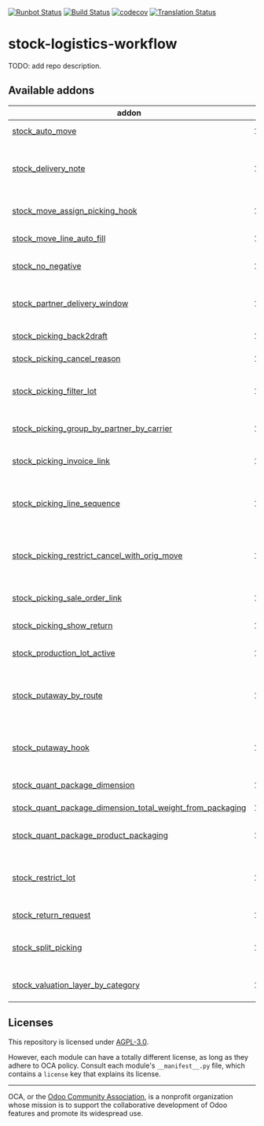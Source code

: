 [![Runbot Status](https://runbot.odoo-community.org/runbot/badge/flat/154/14.0.svg)](https://runbot.odoo-community.org/runbot/repo/github-com-oca-stock-logistics-workflow-154)
[![Build Status](https://travis-ci.com/OCA/stock-logistics-workflow.svg?branch=14.0)](https://travis-ci.com/OCA/stock-logistics-workflow)
[![codecov](https://codecov.io/gh/OCA/stock-logistics-workflow/branch/14.0/graph/badge.svg)](https://codecov.io/gh/OCA/stock-logistics-workflow)
[![Translation Status](https://translation.odoo-community.org/widgets/stock-logistics-workflow-14-0/-/svg-badge.svg)](https://translation.odoo-community.org/engage/stock-logistics-workflow-14-0/?utm_source=widget)

<!-- /!\ do not modify above this line -->

# stock-logistics-workflow

TODO: add repo description.

<!-- /!\ do not modify below this line -->

<!-- prettier-ignore-start -->

[//]: # (addons)

Available addons
----------------
addon | version | maintainers | summary
--- | --- | --- | ---
[stock_auto_move](stock_auto_move/) | 14.0.1.0.0 |  | Automatic Move Processing
[stock_delivery_note](stock_delivery_note/) | 14.0.1.0.1 |  | This module allows to fill in a delivery note that will be displayed on delivery report
[stock_move_assign_picking_hook](stock_move_assign_picking_hook/) | 14.0.1.1.1 |  | Stock Move picking assignment hook
[stock_move_line_auto_fill](stock_move_line_auto_fill/) | 14.0.1.0.0 |  | Stock Move Line auto fill
[stock_no_negative](stock_no_negative/) | 14.0.1.0.0 |  | Disallow negative stock levels by default
[stock_partner_delivery_window](stock_partner_delivery_window/) | 14.0.1.1.1 |  | Define preferred delivery time windows for partners
[stock_picking_back2draft](stock_picking_back2draft/) | 14.0.1.0.0 |  | Reopen cancelled pickings
[stock_picking_cancel_reason](stock_picking_cancel_reason/) | 14.0.1.0.0 |  | Stock Picking Cancel Reason
[stock_picking_filter_lot](stock_picking_filter_lot/) | 14.0.1.0.1 |  | In picking out lots' selection, filter lots based on their location
[stock_picking_group_by_partner_by_carrier](stock_picking_group_by_partner_by_carrier/) | 14.0.1.0.0 |  | Stock Picking: group by partner and carrier
[stock_picking_invoice_link](stock_picking_invoice_link/) | 14.0.1.0.0 |  | Adds link between pickings and invoices
[stock_picking_line_sequence](stock_picking_line_sequence/) | 14.0.1.0.0 |  | Manages the order of stock moves by displaying its sequence
[stock_picking_restrict_cancel_with_orig_move](stock_picking_restrict_cancel_with_orig_move/) | 14.0.1.0.1 |  | Restrict cancellation of dest moves according to origin.
[stock_picking_sale_order_link](stock_picking_sale_order_link/) | 14.0.1.0.1 |  | Link between picking and sale order
[stock_picking_show_return](stock_picking_show_return/) | 14.0.1.0.1 |  | Show returns on stock pickings
[stock_production_lot_active](stock_production_lot_active/) | 14.0.1.0.0 | [![ThomasBinsfeld](https://github.com/ThomasBinsfeld.png?size=30px)](https://github.com/ThomasBinsfeld) | Allow to archive/unarchive a lot.
[stock_putaway_by_route](stock_putaway_by_route/) | 14.0.1.0.0 |  | Add a match by route on putaway, after product and categories
[stock_putaway_hook](stock_putaway_hook/) | 14.0.1.0.0 |  | Add hooks allowing modules to add more putaway strategies
[stock_quant_package_dimension](stock_quant_package_dimension/) | 14.0.2.1.0 |  | Use dimensions on packages
[stock_quant_package_dimension_total_weight_from_packaging](stock_quant_package_dimension_total_weight_from_packaging/) | 14.0.1.1.0 |  | Estimated weight of a package
[stock_quant_package_product_packaging](stock_quant_package_product_packaging/) | 14.0.1.0.0 |  | Use product packagings on packages
[stock_restrict_lot](stock_restrict_lot/) | 14.0.1.1.1 | [![florian-dacosta](https://github.com/florian-dacosta.png?size=30px)](https://github.com/florian-dacosta) | Base module that add back the concept of restrict lot on stock move
[stock_return_request](stock_return_request/) | 14.0.1.0.0 |  | Stock Return Request
[stock_split_picking](stock_split_picking/) | 14.0.1.0.0 |  | Split a picking in two not transferred pickings
[stock_valuation_layer_by_category](stock_valuation_layer_by_category/) | 14.0.1.0.0 |  | Display stock valuation layer by category

[//]: # (end addons)

<!-- prettier-ignore-end -->

## Licenses

This repository is licensed under [AGPL-3.0](LICENSE).

However, each module can have a totally different license, as long as they adhere to OCA
policy. Consult each module's `__manifest__.py` file, which contains a `license` key
that explains its license.

----

OCA, or the [Odoo Community Association](http://odoo-community.org/), is a nonprofit
organization whose mission is to support the collaborative development of Odoo features
and promote its widespread use.
